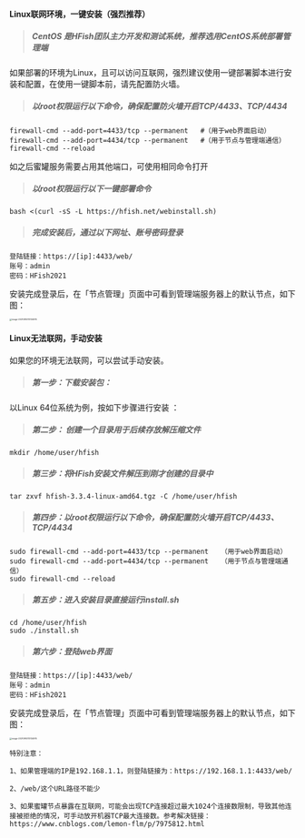 #### Linux联网环境，一键安装（强烈推荐）

> ##### CentOS 是HFish团队主力开发和测试系统，推荐选用CentOS系统部署管理端 #####

如果部署的环境为Linux，且可以访问互联网，强烈建议使用一键部署脚本进行安装和配置，在使用一键脚本前，请先配置防火墙。

> ##### 以root权限运行以下命令，确保配置防火墙开启TCP/4433、TCP/4434 #####

```
firewall-cmd --add-port=4433/tcp --permanent   #（用于web界面启动）
firewall-cmd --add-port=4434/tcp --permanent   #（用于节点与管理端通信）
firewall-cmd --reload
```

如之后蜜罐服务需要占用其他端口，可使用相同命令打开

> ##### 以root权限运行以下一键部署命令 #####

```
bash <(curl -sS -L https://hfish.net/webinstall.sh)
```

> ##### 完成安装后，通过以下网址、账号密码登录 ##### 

```
登陆链接：https://[ip]:4433/web/
账号：admin
密码：HFish2021
```

安装完成登录后，在「节点管理」页面中可看到管理端服务器上的默认节点，如下图：

<img src="https://hfish.net/images/image-20210914113134975.png" alt="image-20210914113134975" style="zoom: 25%;" />

#### Linux无法联网，手动安装

如果您的环境无法联网，可以尝试手动安装。

> ##### 第一步：下载安装包：

以Linux 64位系统为例，按如下步骤进行安装 ：

> ##### 第二步： 创建一个目录用于后续存放解压缩文件

```
mkdir /home/user/hfish
```

> ##### 第三步：将HFish安装文件解压到刚才创建的目录中

```
tar zxvf hfish-3.3.4-linux-amd64.tgz -C /home/user/hfish
```

> ##### 第四步：以root权限运行以下命令，确保配置防火墙开启TCP/4433、TCP/4434

```
sudo firewall-cmd --add-port=4433/tcp --permanent   （用于web界面启动）
sudo firewall-cmd --add-port=4434/tcp --permanent   （用于节点与管理端通信）
sudo firewall-cmd --reload
```

> ##### 第五步：进入安装目录直接运行install.sh

```
cd /home/user/hfish
sudo ./install.sh
```

> ##### 第六步：登陆web界面

```
登陆链接：https://[ip]:4433/web/
账号：admin
密码：HFish2021
```

安装完成登录后，在「节点管理」页面中可看到管理端服务器上的默认节点，如下图：

<img src="https://hfish.net/images/image-20210914113134975.png" alt="image-20210914113134975" style="zoom: 25%;" />

`特别注意：`

`1、如果管理端的IP是192.168.1.1，则登陆链接为：https://192.168.1.1:4433/web/`

`2、/web/这个URL路径不能少`

`3、如果蜜罐节点暴露在互联网，可能会出现TCP连接超过最大1024个连接数限制，导致其他连接被拒绝的情况，可手动放开机器TCP最大连接数。参考解决链接：https://www.cnblogs.com/lemon-flm/p/7975812.html`
